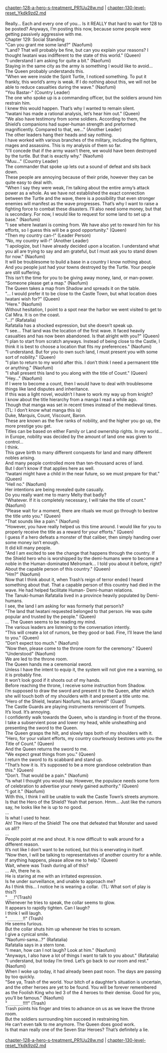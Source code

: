 [chapter-128-a-hero-s-treatment_PR1Uu28w.md](./chapter-128-a-hero-s-treatment_PR1Uu28w.md) | [chapter-130-level-reset_Ykdk9zd2.md](./chapter-130-level-reset_Ykdk9zd2.md) <br/>
<br/>
Really… Each and every one of you… Is it REALLY that hard to wait for 128 to be posted? Anyways, I’m posting this now, because some people were getting passively aggressive with me.<br/>
Chapter 129: Social Standing<br/>
"Can you grant me some land?" (Naofumi)<br/>
"Land? That will probably be fine, but can you explain your reasons? I thought Iwatani was indifferent to the state of this world." (Queen)<br/>
"I understand I am asking for quite a bit." (Naofumi)<br/>
Staying in the same city as the army is something I would like to avoid…<br/>
The Queen probably understands this.<br/>
"When we were inside the Spirit Turtle, I noticed something. To put it frankly, this world’s army is weak. If I do nothing about this, we will not be able to reduce casualties during the wave." (Naofumi)<br/>
"You Bastar-" (Country Leader)<br/>
The one who spoke up is a commanding officer, but the soldiers around him restrain him.<br/>
I knew this would happen. That’s why I wanted to remain silent.<br/>
"Iwatani has made a rational analysis, let’s hear him out." (Queen)<br/>
"We also have testimony from some soldiers. According to them, the Shield’s companions had super-human strength and preformed magnificently. Compared to that, we…" (Another Leader)<br/>
The other leaders hang their heads and say nothing.<br/>
I have worked with various branches of the military, including the fighters, mages and assassins. This is my analysis of them so far.<br/>
"I’ll concede that if the army wasn’t there, we would have been destroyed by the turtle. But that is exactly why." (Naofumi)<br/>
"Muu…" (Country Leader)<br/>
The commander that spoke up lets out a sound of defeat and sits back down.<br/>
These people are annoying because of their pride, however they can be quite easy to deal with.<br/>
"When I say they were weak, I’m talking about the entire army’s attack power as a whole. As we have not established the exact connection between the Turtle and the wave, there is a possibility that even stronger enemies will manifest as the wave progresses. That’s why I want to raise a fighting force to combat these disasters. I’ll also need some money, but that is secondary. For now, I would like to request for some land to set up a base." (Naofumi)<br/>
"I see where Iwatani is coming from. We have also yet to reward him for his efforts, so I guess this will be a good opportunity." (Queen)<br/>
"Then my country can-!" (Leader Person)<br/>
"No, my country will-!" (Another Leader)<br/>
"I apologize, but I have already decided upon a location. I understand what you all are trying to say and am grateful, but I must ask you to stand down for now." (Naofumi)<br/>
It will be troublesome to build a base in a country I know nothing about.<br/>
And you people just had your towns destroyed by the Turtle. Your people are still suffering.<br/>
This isn’t the time for you to be giving away money, land, or man-power.<br/>
"Someone please get a map." (Naofumi)<br/>
The Queen takes a map from Shadow and spreads it on the table.<br/>
"… I would prefer it to be close to the Castle Town, but what location does Iwatani wish for?" (Queen)<br/>
"Here." (Naofumi)<br/>
Without hesitation, I point to a spot near the harbor we went visited to get to Cal Mira. It is on the coast.<br/>
"…!" (Rafatalia)<br/>
Rafatalia has a shocked expression, but she doesn’t speak up.<br/>
"I see… That land was the location of the first wave. It faced heavily casualties and has now been abandoned. Is that alright with you?" (Queen)<br/>
"I plan to start from scratch anyways. Instead of being close to the Castle, I think it is best to choose a location that fits my preferences." (Naofumi)<br/>
"I understand. But for you to own such land, I must present you with some sort of nobility." (Queen)<br/>
"I plan to return to my world after this. I don’t think I need a permanent title or anything." (Naofumi)<br/>
"I shall present this land to you along with the title of Count." (Queen)<br/>
"Hey…" (Naofumi)<br/>
If I were to become a count, then I would have to deal with troublesome things like land disputes and inheritance.<br/>
If this was a light novel, wouldn’t I have to work my way up from knight?<br/>
I know about the title hierarchy from a manga I read a while ago.<br/>
Though that manga was set in recent times instead of the medieval times.<br/>
(TL: I don’t know what manga this is)<br/>
Duke, Marquis, Count, Viscount, Baron.<br/>
These are known as the five ranks of nobility, and the higher you go up, the more prestige you get.<br/>
Titles can be based on either Family or Land ownership rights. In my world… in Europe, nobility was decided by the amount of land one was given to control…<br/>
I think.<br/>
This gave birth to many different conquests for land and many different nobles arising.<br/>
And many people controlled more than ten-thousand acres of land.<br/>
But I don’t know if that applies here as well.<br/>
"Iwatani might have a child in the near future, so we must prepare for that." (Queen)<br/>
"Hell no." (Naofumi)<br/>
Her intentions are being revealed quite casually.<br/>
Do you really want me to marry Melty that badly?<br/>
"Whatever. If it is completely necessary, I will take the title of count." (Naofumi)<br/>
"Please wait for a moment, there are rituals we must go through to bestow the title unto you." (Queen)<br/>
"That sounds like a pain." (Naofumi)<br/>
"However, you have really helped us this time around. I would like for you to properly receive the title as a reward for your efforts." (Queen)<br/>
I guess if a hero defeats a monster of that caliber, then simply handing over some money isn’t enough.<br/>
It did kill many people.<br/>
"And I am excited to see the change that happens through the country. If the Shield hero who is worshipped by the demi-humans were to become a noble in the Human-dominated Melromark… I told you about it before, right? About the capable person of this country." (Queen)<br/>
"Hm?" (Naofumi)<br/>
Now that I think about it, when Trash’s reign of terror ended I heard something about that. That a capable person of this country had died in the wave. He had helped facilitate Human- Demi-human relations.<br/>
The Tanuki-human Rafatalia lived in a province heavily populated by Demi-humans.<br/>
I see, the land I am asking for was formerly that person’s?<br/>
"The land that Iwatani requested belonged to that person. He was quite popular and trusted by the people." (Queen)<br/>
… The Queen seems to be reading my mind.<br/>
The various leaders are listening to the conversation intently.<br/>
"This will create a lot of rumors, be they good or bad. Fine, I’ll leave the land to you." (Queen)<br/>
"Don’t expect too much." (Naofumi)<br/>
"Now then, please come to the throne room for the ceremony." (Queen)<br/>
"Understood" (Naofumi)<br/>
We are led to the throne room.<br/>
The Queen hands me a ceremonial sword.<br/>
Unless I have the intent to equip it, the system will not give me a warning, so it is probably fine.<br/>
It won’t look good if it shoots out of my hands.<br/>
Before reaching the throne, I receive some instruction from Shadow.<br/>
I’m supposed to draw the sword and present it to the Queen, after which she will touch both of my shoulders with it and present a title unto me.<br/>
"Hero of the Shield, Iwatani Naofumi, has arrived!" (Guard)<br/>
The Castle Guards are playing instruments reminiscent of Trumpets.<br/>
It’s loud. It’s annoying.<br/>
I confidently walk towards the Queen, who is standing in front of the throne.<br/>
I take a subservient pose and lower my head, while unsheathing and presenting the sword to the Queen.<br/>
The Queen grasps the hilt, and slowly taps both of my shoulders with it.<br/>
"Hero, for your valiant efforts, my country courteously bestows unto you the Title of Count." (Queen)<br/>
And the Queen returns the sword to me.<br/>
"We expect great things from you." (Queen)<br/>
I return the sword to its scabbard and stand up.<br/>
"That’s how it is. It’s supposed to be a more grandiose celebration than this." (Queen)<br/>
"Don’t. That would be a pain." (Naofumi)<br/>
"Is what I thought you would say. However, the populace needs some form of celebration to advertise your newly gained authority." (Queen)<br/>
"I got it." (Naofumi)<br/>
With this, I think I will be unable to walk the Castle Town’s streets anymore.<br/>
Is that the Hero of the Shield? Yeah that person. Hmm… Just like the rumors say, he looks like he is up to no good.<br/>
…<br/>
Is what I used to hear.<br/>
Ah! The Hero of the Shield! The one that defeated that Monster and saved us all!?<br/>
…<br/>
People point at me and shout. It is now difficult to walk around for a different reason.<br/>
It’s not like I don’t want to be noticed, but this is enervating in itself.<br/>
"Now then, I will be talking to representatives of another country for a while. If anything happens, please allow me to help." (Queen)<br/>
Wait, where was Trash during all of this?<br/>
… Ah, there he is.<br/>
He is staring at me with an irritated expression.<br/>
Is he under surveillance, and unable to approach me?<br/>
As I think this… I notice he is wearing a collar.  (TL: What sort of play is this?)<br/>
"`___`!"(Trash)<br/>
Whenever he tries to speak, the collar seems to glow.<br/>
It appears to rapidly tighten. Can I laugh?<br/>
I think I will laugh.<br/>
"`_______`!!" (Trash)<br/>
He seems furious.<br/>
But the collar shuts him up whenever he tries to scream.<br/>
I give a cynical smile.<br/>
"Naofumi-sama…?" (Rafatalia)<br/>
Rafatalia says in a stern tone.<br/>
"I mean, how can I not laugh? Look at him." (Naofumi)<br/>
"Anyways, I also have a lot of things I want to talk to you about." (Rafatalia)<br/>
"I understand, but today I’m tired. Let’s go back to our room and rest." (Naofumi)<br/>
When I woke up today, it had already been past noon. The days are passing by too quickly.<br/>
"See ya, Trash of the world. Your bitch of a daughter’s situation is uncertain, and the other heroes are yet to be found. You will be forever remembered as the Foolish King who led 3 of the 4 heroes to their demise. Good for you, you’ll be famous." (Naofumi)<br/>
"`_______`!!!!" (Trash)<br/>
Trash points his finger and tries to advance on us as we leave the throne room.<br/>
But the soldiers surrounding him succeed in restraining him.<br/>
He can’t even talk to me anymore. The Queen does good work.<br/>
Is that man really one of the Seven Star Heroes? That’s definitely a lie.<br/>
<br/>
[chapter-128-a-hero-s-treatment_PR1Uu28w.md](./chapter-128-a-hero-s-treatment_PR1Uu28w.md) | [chapter-130-level-reset_Ykdk9zd2.md](./chapter-130-level-reset_Ykdk9zd2.md) <br/>
